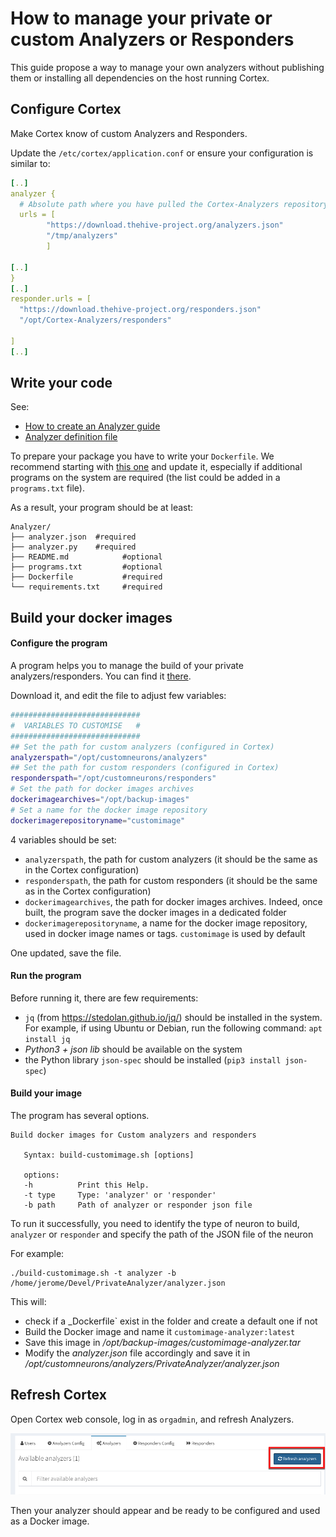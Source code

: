 # How to manage your private or custom Analyzers or Responders

This guide propose a way to manage your own analyzers without publishing them or installing all dependencies on the host running Cortex.


## Configure Cortex

Make Cortex know of custom Analyzers and Responders.

Update the `/etc/cortex/application.conf` or ensure your configuration is similar to: 

```yaml
[..]
analyzer {
  # Absolute path where you have pulled the Cortex-Analyzers repository.
  urls = [
        "https://download.thehive-project.org/analyzers.json"
        "/tmp/analyzers"
        ]

[..]
}
[..]
responder.urls = [
  "https://download.thehive-project.org/responders.json"
  "/opt/Cortex-Analyzers/responders"

]
[..]
```

## Write your code

See:

* [How to create an Analyzer guide](../dev_guides/how-to-create-an-analyzer.md)
* [Analyzer definition file](../dev_guides/analyzers_definition.md)

To prepare your package you have to write your `Dockerfile`. We recommend starting with [this one](https://github.com/TheHive-Project/Cortex-Analyzers/blob/master/utils/docker/Dockerfile_template) and update it, especially if additional programs on the system are required (the list could be added in a `programs.txt` file). 

As a result, your program should be at least:

```tree
Analyzer/
├── analyzer.json  #required
├── analyzer.py    #required
├── README.md            #optional
├── programs.txt         #optional
├── Dockerfile           #required
└── requirements.txt     #required
```


## Build your docker images

#### Configure the program

A program helps you to manage the build of your private analyzers/responders. You can find it [there](https://github.com/TheHive-Project/Cortex-Analyzers/blob/master/utils/docker/build-customimage.sh).

Download it, and edit the file to adjust few variables: 

```bash
#############################
#  VARIABLES TO CUSTOMISE   #
############################# 
## Set the path for custom analyzers (configured in Cortex)
analyzerspath="/opt/customneurons/analyzers"
## Set the path for custom responders (configured in Cortex)
responderspath="/opt/customneurons/responders"
# Set the path for docker images archives
dockerimagearchives="/opt/backup-images"
# Set a name for the docker image repository 
dockerimagerepositoryname="customimage"
```

4 variables should be set: 

* `analyzerspath`, the path for custom analyzers (it should be the same as in the Cortex configuration)
* `responderspath`, the path for custom responders (it should be the same as in the Cortex configuration)
* `dockerimagearchives`, the path for docker images archives. Indeed, once built, the program save the docker images in a dedicated folder
* `dockerimagerepositoryname`, a name for the docker image repository, used in docker image names or tags. `customimage` is used by default

One updated, save the file.

#### Run the program

Before running it, there are few requirements: 

* `jq` (from https://stedolan.github.io/jq/) should be installed in the system. For example, if using Ubuntu or Debian, run the following command: `apt install jq`
* _Python3 + json lib_ should be available on the system
* the Python library `json-spec` should be installed (`pip3 install json-spec`)

#### Build your image

The program has several options.

```
Build docker images for Custom analyzers and responders
  
   Syntax: build-customimage.sh [options]
   
   options:
   -h          Print this Help.
   -t type     Type: 'analyzer' or 'responder' 
   -b path     Path of analyzer or responder json file
```

To run it successfully, you need to identify the type of neuron to build, `analyzer` or `responder` and specify the path of the JSON file of the neuron

For example:

```
./build-customimage.sh -t analyzer -b /home/jerome/Devel/PrivateAnalyzer/analyzer.json
```

This will:

* check if a _Dockerfile` exist in the folder and create a default one if not
* Build the Docker image and name it `customimage-analyzer:latest`
* Save this image in _/opt/backup-images/customimage-analyzer.tar_
* Modify the _analyzer.json_ file accordingly and save it in _/opt/customneurons/analyzers/PrivateAnalyzer/analyzer.json_

## Refresh Cortex

Open Cortex web console, log in as `orgadmin`, and refresh Analyzers. 

![](../../images/cortex-refresh-analyzers.png)

Then your analyzer should appear and be ready to be configured and used as a Docker image.